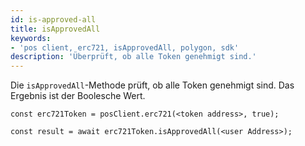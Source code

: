 ```yaml
---
id: is-approved-all
title: isApprovedAll
keywords:
- 'pos client, erc721, isApprovedAll, polygon, sdk'
description: 'Überprüft, ob alle Token genehmigt sind.'
---
```


Die `isApprovedAll`-Methode prüft, ob alle Token genehmigt sind. Das Ergebnis ist der Boolesche Wert.

```
const erc721Token = posClient.erc721(<token address>, true);

const result = await erc721Token.isApprovedAll(<user Address>);

```

